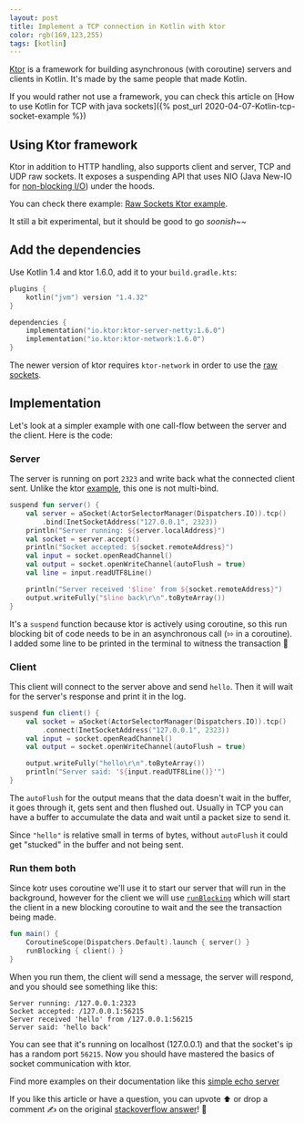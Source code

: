 ```yaml
---
layout: post
title: Implement a TCP connection in Kotlin with ktor 
color: rgb(169,123,255)
tags: [kotlin]
---
```


[Ktor](https://ktor.io/) is a framework for building asynchronous (with coroutine) servers and clients in Kotlin.
It's made by the same people that made Kotlin.

If you would rather not use a framework, you can check this article on [How to use Kotlin for TCP with java sockets]({% post_url 2020-04-07-Kotlin-tcp-socket-example %})

## Using Ktor framework

Ktor in addition to HTTP handling, also supports client and server, TCP and UDP raw sockets.
It exposes a suspending API that uses NIO (Java New-IO for [non-blocking I/O](https://en.wikipedia.org/wiki/Non-blocking_I/O_(Java))) under the hoods.

You can check there example: [Raw Sockets Ktor example][1].

It still a bit experimental, but it should be good to go _soonish~~_

## Add the dependencies

Use Kotlin 1.4 and ktor 1.6.0, add it to your `build.gradle.kts`:

```kotlin
plugins {
    kotlin("jvm") version "1.4.32"
}

dependencies {
    implementation("io.ktor:ktor-server-netty:1.6.0")
    implementation("io.ktor:ktor-network:1.6.0")
}
```

The newer version of ktor requires `ktor-network` in order to use the [raw sockets][1].


## Implementation

Let's look at a simpler example with one call-flow between the server and the client.
Here is the code:

### Server

The server is running on port `2323` and write back what the connected client sent.
Unlike the ktor [example][1], this one is not multi-bind.

```kotlin
suspend fun server() {
    val server = aSocket(ActorSelectorManager(Dispatchers.IO)).tcp()
        .bind(InetSocketAddress("127.0.0.1", 2323))
    println("Server running: ${server.localAddress}")
    val socket = server.accept()
    println("Socket accepted: ${socket.remoteAddress}")
    val input = socket.openReadChannel()
    val output = socket.openWriteChannel(autoFlush = true)
    val line = input.readUTF8Line()

    println("Server received '$line' from ${socket.remoteAddress}")
    output.writeFully("$line back\r\n".toByteArray())
}
```

It's a `suspend` function because ktor is actively using coroutine, so this run blocking bit of code needs to be in an asynchronous call (⇰ in a coroutine).
I added some line to be printed in the terminal to witness the transaction 👀

### Client

This client will connect to the server above and send `hello`.
Then it will wait for the server's response and print it in the log.

```kotlin
suspend fun client() {
    val socket = aSocket(ActorSelectorManager(Dispatchers.IO)).tcp()
        .connect(InetSocketAddress("127.0.0.1", 2323))
    val input = socket.openReadChannel()
    val output = socket.openWriteChannel(autoFlush = true)

    output.writeFully("hello\r\n".toByteArray())
    println("Server said: '${input.readUTF8Line()}'")
}
```

The `autoFlush` for the output means that the data doesn't wait in the buffer, it goes through it, gets sent and then flushed out.
Usually in TCP you can have a buffer to accumulate the data and wait until a packet size to send it. 

Since `"hello"` is relative small in terms of bytes, without `autoFlush` it could get "stucked" in the buffer and not being sent.

### Run them both

Since kotr uses coroutine we'll use it to start our server that will run in the background, 
however for the client we will use [`runBlocking`](https://kotlin.github.io/kotlinx.coroutines/kotlinx-coroutines-core/kotlinx.coroutines/run-blocking.html) 
which will start the client in a new blocking coroutine to wait and the see the transaction being made.


```kotlin
fun main() {
    CoroutineScope(Dispatchers.Default).launch { server() }
    runBlocking { client() }
}
```

When you run them, the client will send a message, 
the server will respond, and you should see something like this:

```
Server running: /127.0.0.1:2323
Socket accepted: /127.0.0.1:56215
Server received 'hello' from /127.0.0.1:56215
Server said: 'hello back' 
```

You can see that it's running on localhost (127.0.0.1) and that the socket's ip has a random port `56215`.
Now you should have mastered the basics of socket communication with ktor.

Find more examples on their documentation like this [simple echo server](https://ktor.io/docs/servers-raw-sockets.html#simple-echo-server)

If you like this article or have a question, you can upvote ⬆️ or drop a comment ✍️ on the original [stackoverflow answer](https://stackoverflow.com/a/67845809/7747942)! 💬

[1]: https://ktor.io/docs/servers-raw-sockets.html "ktor raw socket"
